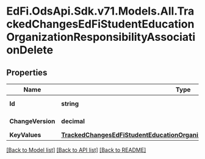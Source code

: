 # EdFi.OdsApi.Sdk.v71.Models.All.TrackedChangesEdFiStudentEducationOrganizationResponsibilityAssociationDelete

## Properties

Name | Type | Description | Notes
------------ | ------------- | ------------- | -------------
**Id** | **string** | Resource identifier | [optional] 
**ChangeVersion** | **decimal** | Change version | [optional] 
**KeyValues** | [**TrackedChangesEdFiStudentEducationOrganizationResponsibilityAssociationKey**](TrackedChangesEdFiStudentEducationOrganizationResponsibilityAssociationKey.md) |  | [optional] 

[[Back to Model list]](../README.md#documentation-for-models) [[Back to API list]](../README.md#documentation-for-api-endpoints) [[Back to README]](../README.md)

